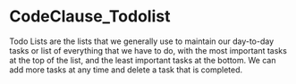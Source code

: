 # CodeClause_Todolist
Todo Lists are the lists that we generally use to maintain our day-to-day tasks or list of everything that we have to do, with the most important tasks at the top of the list, and the least important tasks at the bottom. We can add more tasks at any time and delete a task that is completed. 

